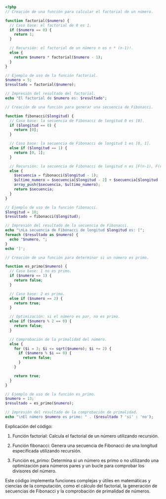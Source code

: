 ```php
<?php
// Creación de una función para calcular el factorial de un número.

function factorial($numero) {
  // Caso base: el factorial de 0 es 1.
  if ($numero == 0) {
    return 1;
  }

  // Recursión: el factorial de un número n es n * (n-1)!.
  else {
    return $numero * factorial($numero - 1);
  }
}

// Ejemplo de uso de la función factorial.
$numero = 5;
$resultado = factorial($numero);

// Impresión del resultado del factorial.
echo "El factorial de $numero es: $resultado";

// Creación de una función para generar una secuencia de Fibonacci.

function fibonacci($longitud) {
  // Caso base: la secuencia de Fibonacci de longitud 0 es [0].
  if ($longitud == 0) {
    return [0];
  }

  // Caso base: la secuencia de Fibonacci de longitud 1 es [0, 1].
  else if ($longitud == 1) {
    return [0, 1];
  }

  // Recursión: la secuencia de Fibonacci de longitud n es [F(n-1), F(n-2)] concatenada con F(n).
  else {
    $secuencia = fibonacci($longitud - 1);
    $ultimo_numero = $secuencia[$longitud - 2] + $secuencia[$longitud - 1];
    array_push($secuencia, $ultimo_numero);
    return $secuencia;
  }
}

// Ejemplo de uso de la función fibonacci.
$longitud = 10;
$resultado = fibonacci($longitud);

// Impresión del resultado de la secuencia de Fibonacci.
echo "\nLa secuencia de Fibonacci de longitud $longitud es: [";
foreach ($resultado as $numero) {
  echo "$numero, ";
}
echo ']';

// Creación de una función para determinar si un número es primo.

function es_primo($numero) {
  // Caso base: 1 no es primo.
  if ($numero == 1) {
    return false;
  }

  // Caso base: 2 es primo.
  else if ($numero == 2) {
    return true;
  }

  // Optimización: si el número es par, no es primo.
  else if ($numero % 2 == 0) {
    return false;
  }

  // Comprobación de la primalidad del número.
  else {
    for ($i = 3; $i <= sqrt($numero); $i += 2) {
      if ($numero % $i == 0) {
        return false;
      }
    }

    return true;
  }
}

// Ejemplo de uso de la función es_primo.
$numero = 13;
$resultado = es_primo($numero);

// Impresión del resultado de la comprobación de primalidad.
echo "\nEl número $numero es primo: " . ($resultado ? 'sí' : 'no');
```

Explicación del código:

1. Función factorial: Calcula el factorial de un número utilizando recursión.

2. Función fibonacci: Genera una secuencia de Fibonacci de una longitud especificada utilizando recursión.

3. Función es_primo: Determina si un número es primo o no utilizando una optimización para números pares y un bucle para comprobar los divisores del número.

Este código implementa funciones complejas y útiles en matemáticas y ciencias de la computación, como el cálculo del factorial, la generación de secuencias de Fibonacci y la comprobación de primalidad de números.